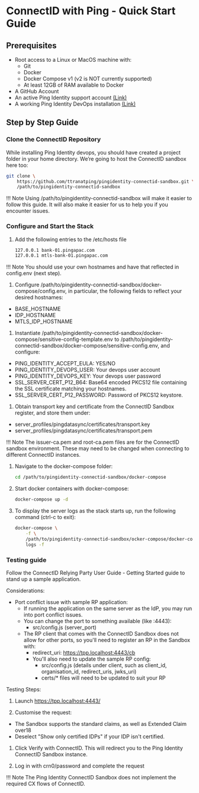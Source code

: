 # ConnectID with Ping - Quick Start Guide


## Prerequisites

- Root access to a Linux or MacOS machine with:
    - Git
    - Docker
    - Docker Compose v1 (v2 is NOT currently supported)
    - At least 12GB of RAM available to Docker
- A GitHub Account
- An active Ping Identity support account [(Link)](https://www.pingidentity.com/en/account/register.html)
- A working Ping Identity DevOps installation [(Link)](https://devops.pingidentity.com)

## Step by Step Guide

### Clone the ConnectID Repository

While installing Ping Identity devops, you should have created a project folder in your home directory. We’re going to host the ConnectID sandbox here too:<br>

```sh
git clone \
    https://github.com/ttranatping/pingidentity-connectid-sandbox.git \
    /path/to/pingidentity-connectid-sandbox
```

!!! Note
    Using /path/to/pingidentity-connectid-sandbox will make it easier to follow this guide. It will also make it easier for us to help you if you encounter issues.

### Configure and Start the Stack

1. Add the following entries to the /etc/hosts file

    ```sh
    127.0.0.1 bank-01.pingapac.com
    127.0.0.1 mtls-bank-01.pingapac.com
    ```
!!! Note
    You should use your own hostnames and have that reflected in config.env (next step).

1. Configure /path/to/pingidentity-connectid-sandbox/docker-compose/config.env, in particular, the following fields to reflect your desired hostnames:

- BASE_HOSTNAME
- IDP_HOSTNAME
- MTLS_IDP_HOSTNAME

1. Instantiate /path/to/pingidentity-connectid-sandbox/docker-compose/sensitive-config-template.env to /path/to/pingidentity-connectid-sandbox/docker-compose/sensitive-config.env, and configure:

- PING_IDENTITY_ACCEPT_EULA: YES/NO
- PING_IDENTITY_DEVOPS_USER: Your devops user account
- PING_IDENTITY_DEVOPS_KEY: Your devops user password
- SSL_SERVER_CERT_P12_B64: Base64 encoded PKCS12 file containing the SSL certificate matching your hostnames.
- SSL_SERVER_CERT_P12_PASSWORD: Password of PKCS12 keystore.

1. Obtain transport key and certificate from the ConnectID Sandbox register, and store them under:

- server_profiles/pingdatasync/certificates/transport.key
- server_profiles/pingdatasync/certificates/transport.pem

!!! Note
    The issuer-ca.pem and root-ca.pem files are for the ConnectID sandbox environment. These may need to be changed when connecting to different ConnectID instances.

1. Navigate to the docker-compose folder:

    ```sh
    cd /path/to/pingidentity-connectid-sandbox/docker-compose
    ```

1. Start docker containers with docker-compose:

    ```sh
    docker-compose up -d
    ```

1. To display the server logs as the stack starts up, run the following command (ctrl-c to exit):

    ```sh
    docker-compose \
        -f \
        /path/to/pingidentity-connectid-sandbox/ocker-compose/docker-compose.yaml \
        logs -f
    ```

### Testing guide

Follow the ConnectID Relying Party User Guide - Getting Started guide to stand up a sample application.

Considerations:

- Port conflict issue with sample RP application:
  - If running the application on the same server as the IdP, you may run into port conflict issues.
  - You can change the port to something available (like :4443):
    - src/config.js (server_port)
  - The RP client that comes with the ConnectID Sandbox does not allow for other ports, so you'll need to register an RP in the Sandbox with:
    - redirect_uri: https://tpp.localhost:4443/cb
    - You'll also need to update the sample RP config:
      - src/config.js (details under client, such as client_id, organisation_id, redirect_uris, jwks_uri)
      - certs/* files will need to be updated to suit your RP

Testing Steps:

1. Launch https://tpp.localhost:4443/

1. Customise the request:

- The Sandbox supports the standard claims, as well as Extended Claim over18
- Deselect "Show only certified IDPs" if your IDP isn't certified.

1. Click Verify with ConnectID. This will redirect you to the Ping Identity ConnectID Sandbox instance.

1. Log in with crn0/password and complete the request

!!! Note
    The Ping Identity ConnectID Sandbox does not implement the required CX flows of ConnectID.
